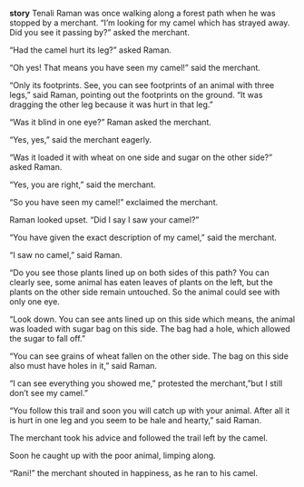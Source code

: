 **story**
Tenali Raman was once walking along a forest path when he was stopped by a merchant. “I’m looking for my camel which has strayed away. Did you see it passing by?” asked the merchant.

“Had the camel hurt its leg?” asked Raman.

“Oh yes! That means you have seen my camel!” said the merchant.

“Only its footprints. See, you can see footprints of an animal with three legs,” said Raman, pointing out the footprints on the ground. “It was dragging the other leg because it was hurt in that leg.”


 
“Was it blind in one eye?” Raman asked the merchant.

“Yes, yes,” said the merchant eagerly.

“Was it loaded it with wheat on one side and sugar on the other side?” asked Raman.

“Yes, you are right,” said the merchant.

“So you have seen my camel!”  exclaimed the merchant.

Raman looked upset. “Did I say I saw your camel?”

“You have given the exact description of my camel,” said the merchant.

“I saw no camel,” said Raman.

“Do you see those plants lined up on both sides of this path? You can clearly see, some animal has eaten leaves of plants on the left, but the plants on the other side remain untouched. So the animal could see with only one eye.

“Look down. You can see ants lined up on this side which means, the animal was loaded with sugar bag on this side. The bag had a hole, which allowed the sugar to fall off.”


 
“You can see grains of wheat fallen on the other side. The bag on this side also must have holes in it,” said Raman.

“I can see everything you showed me,” protested the merchant,”but I still don’t see my camel.”


 
“You follow this trail and soon you will catch up with your animal. After all it is hurt in one leg and you seem to be hale and hearty,” said Raman.

The merchant took his advice and followed the trail left by the camel.

Soon he caught up with the poor animal, limping along.

“Rani!” the merchant shouted in happiness, as he ran to his camel.